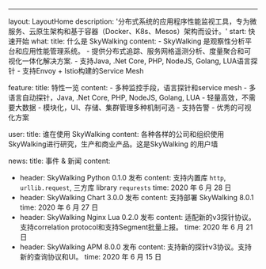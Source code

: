 ---
layout: LayoutHome
description: '分布式系统的应用程序性能监视工具，专为微服务、云原生架构和基于容器（Docker、K8s、Mesos）架构而设计。'
start: 快速开始
what:
  title: 什么是 SkyWalking
  content:
    - SkyWalking 是观察性分析平台和应用性能管理系统。
    - 提供分布式追踪、服务网格遥测分析、度量聚合和可视化一体化解决方案.
    - 支持Java, .Net Core, PHP, NodeJS, Golang, LUA语言探针
    - 支持Envoy + Istio构建的Service Mesh

feature:
  title: 特性一览
  content:
    - 多种监控手段，语言探针和service mesh
    - 多语言自动探针，Java, .Net Core, PHP, NodeJS, Golang, LUA
    - 轻量高效，不需要大数据
    - 模块化，UI、存储、集群管理多种机制可选
    - 支持告警
    - 优秀的可视化方案


user:
  title: 谁在使用 SkyWalking
  content: 各种各样的公司和组织使用SkyWalking进行研究，生产和商业产品。这是SkyWalking 的用户墙

news:
  title: 事件 & 新闻
  content:
  - header: SkyWalking Python 0.1.0 发布
    content: 支持内置库 `http`, `urllib.request`, 三方库 library `requrests`
    time: 2020 年 6 月 28 日
  - header: SkyWalking Chart 3.0.0 发布
    content: 支持部署 SkyWalking 8.0.1
    time: 2020 年 6 月 27 日
  - header: SkyWalking Nginx Lua 0.2.0 发布
    content: 适配新的v3探针协议。支持correlation protocol和支持Segment批量上报。
    time: 2020 年 6 月 21 日
  - header: SkyWalking APM 8.0.0 发布
    content: 支持新的探针v3协议。支持新的查询协议和UI。
    time: 2020 年 6 月 15 日
